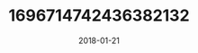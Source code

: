 ---
title: "1696714742436382132"
cover: "2018-01-21 08.36.20 1696714742436382132_46248401"
photo: "2018-01-21 08.36.20 1696714742436382132_46248401"
date: "2018-01-21"
type: "photo"
---